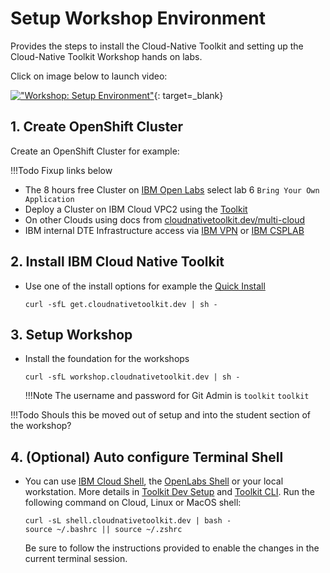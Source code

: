 # Setup Workshop Environment

Provides the steps to install the Cloud-Native Toolkit and setting up the  Cloud-Native Toolkit Workshop hands on labs.

Click on image below to launch video:

[!["Workshop: Setup Environment"](http://img.youtube.com/vi/aFSt5cW9TlI/0.jpg)](https://youtu.be/aFSt5cW9TlI "Workshop: Setup Environment"){: target=_blank}

## 1. Create OpenShift Cluster

Create an OpenShift Cluster for example:

!!!Todo
    Fixup links below

- The 8 hours free Cluster on [IBM Open Labs](https://developer.ibm.com/openlabs/openshift) select lab 6 `Bring Your Own Application`
- Deploy a Cluster on IBM Cloud VPC2 using the [Toolkit](getting-started-day-0/provision-cluster/ibm-cloud-vpc)
- On other Clouds using docs from [cloudnativetoolkit.dev/multi-cloud](https://cloudnativetoolkit.dev/getting-started-day-0/plan-installation/multi-cloud)
- IBM internal DTE Infrastructure access via [IBM VPN](https://ccp-ui.csplab.intranet.ibm.com/ ) or [IBM CSPLAB](https://ccp-ui.apps.labprod.ocp.csplab.local/)

## 2. Install IBM Cloud Native Toolkit

- Use one of the install options for example the [Quick Install](https://cloudnativetoolkit.dev/getting-started-day-0/install-toolkit/quick-install)

    ```shell
    curl -sfL get.cloudnativetoolkit.dev | sh -
    ```

## 3. Setup Workshop

- Install the foundation for the workshops

    ```shell
    curl -sfL workshop.cloudnativetoolkit.dev | sh -
    ```

    !!!Note
      The username and password for Git Admin is `toolkit` `toolkit`

!!!Todo
    Shouls this be moved out of setup and into the student section of the workshop?

## 4. (Optional) Auto configure Terminal Shell

- You can use [IBM Cloud Shell](https://cloud.ibm.com/shell), the [OpenLabs Shell](https://developer.ibm.com/openlabs/openshift) or your local workstation. More details in [Toolkit Dev Setup](https://cloudnativetoolkit.dev/getting-started/dev-env-setup) and [Toolkit CLI](https://cloudnativetoolkit.dev/getting-started/cli).
  Run the following command on Cloud, Linux or MacOS shell:

    ```shell
    curl -sL shell.cloudnativetoolkit.dev | bash -
    source ~/.bashrc || source ~/.zshrc

    ```

    Be sure to follow the instructions provided to enable the changes in the current terminal session.
